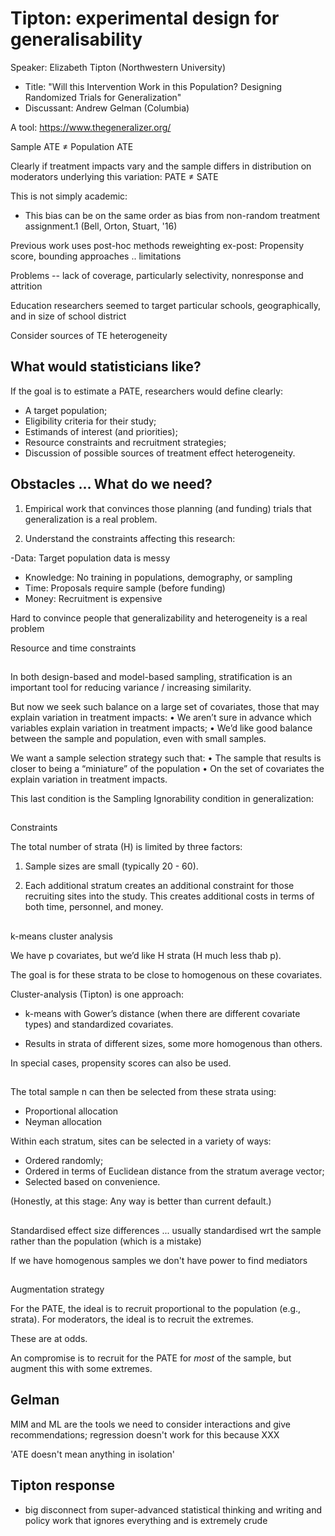 # Tipton: experimental design for generalisability


Speaker: Elizabeth Tipton (Northwestern University)
- Title: "Will this Intervention Work in this Population? Designing Randomized Trials for Generalization"
- Discussant: Andrew Gelman (Columbia)

A tool: https://www.thegeneralizer.org/

Sample ATE ≠ Population ATE

Clearly if treatment impacts vary and the sample differs in distribution
on moderators underlying this variation:
PATE ≠ SATE

This is not simply academic:
- This bias can be on the same order as bias from non-random
treatment assignment.1 (Bell, Orton, Stuart, '16)

Previous work uses post-hoc methods reweighting ex-post: Propensity score, bounding approaches
.. limitations

Problems -- lack of coverage, particularly selectivity, nonresponse and attrition

Education researchers seemed to target particular schools, geographically, and in size of school district

Consider sources of TE heterogeneity


## What would statisticians like?

If the goal is to estimate a PATE, researchers would define clearly:
- A target population;
- Eligibility criteria for their study;
- Estimands of interest (and priorities);
- Resource constraints and recruitment strategies;
- Discussion of possible sources of treatment effect heterogeneity.

## Obstacles ... What do we need?

1. Empirical work that convinces those planning (and funding) trials that
generalization is a real problem.

2. Understand the constraints affecting this research:

-Data: Target population data is messy
- Knowledge: No training in populations, demography, or sampling
- Time: Proposals require sample (before funding)
- Money: Recruitment is expensive

Hard to convince people that generalizability and heterogeneity is a real problem

Resource and time constraints

##

In both design-based and model-based sampling, stratification is an
important tool for reducing variance / increasing similarity.

But now we seek such balance on a large set of covariates, those that
may explain variation in treatment impacts:
• We aren’t sure in advance which variables explain variation in
treatment impacts;
• We’d like good balance between the sample and population, even
with small samples.

We want a sample selection strategy such that:
• The sample that results is closer to being a “miniature” of the
population
• On the set of covariates the explain variation in treatment impacts.

This last condition is the Sampling Ignorability condition in
generalization:

##

Constraints

The total number of strata (H) is limited by three factors:

1. Sample sizes are small (typically 20 - 60).

2. Each additional stratum creates an additional constraint for those
recruiting sites into the study. This creates additional costs in terms
of both time, personnel, and money.

##

k-means cluster analysis

We have p covariates, but we’d like H strata (H much less thab p).

The goal is for these strata to be close to homogenous on these covariates.

Cluster-analysis (Tipton) is one approach:

- k-means with Gower’s distance (when there are different covariate types) and standardized covariates.

- Results in strata of different sizes, some more homogenous than others.

In special cases, propensity scores can also be used.

##

The total sample n can then be selected from these strata using:
- Proportional allocation
- Neyman allocation

Within each stratum, sites can be selected in a variety of ways:
- Ordered randomly;
- Ordered in terms of Euclidean distance from the stratum average vector;
- Selected based on convenience.

(Honestly, at this stage: Any way is better than current default.)

##

Standardised effect size differences ... usually standardised wrt the sample rather than the population (which is a mistake)

If we have homogenous samples we don't have power to find mediators

##

Augmentation strategy

For the PATE, the ideal is to recruit proportional to the population (e.g., strata). For moderators, the ideal is to recruit the extremes.

These are at odds.

An compromise is to recruit for the PATE for *most* of the sample, but augment this with some extremes.

## Gelman

MlM and ML are the tools we need to consider interactions and give recommendations; regression doesn't work for this because XXX

'ATE doesn't mean anything in isolation'

## Tipton response

- big disconnect from super-advanced statistical thinking and writing and policy work that ignores everything and is extremely crude
